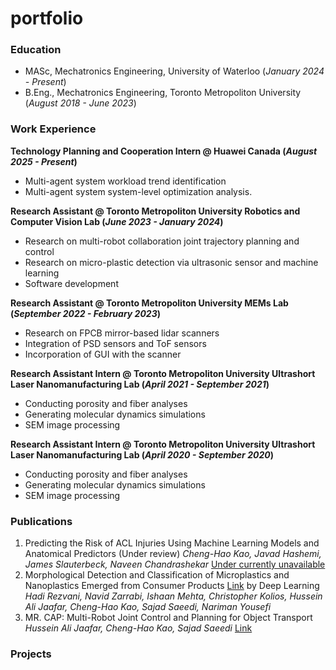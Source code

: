 # portfolio

### Education
- MASc, Mechatronics Engineering, University of Waterloo (_January 2024 - Present_)	 			        		
- B.Eng., Mechatronics Engineering, Toronto Metropoliton University (_August 2018 - June 2023_)

### Work Experience
**Technology Planning and Cooperation Intern @ Huawei Canada (_August 2025 - Present_)**
- Multi-agent system workload trend identification
- Multi-agent system system-level optimization analysis.

**Research Assistant @ Toronto Metropoliton University Robotics and Computer Vision Lab (_June 2023 - January 2024_)**
- Research on multi-robot collaboration joint trajectory planning and control
- Research on micro-plastic detection via ultrasonic sensor and machine learning
- Software development

**Research Assistant @ Toronto Metropoliton University MEMs Lab (_September 2022 - February 2023_)**
- Research on FPCB mirror-based lidar scanners
- Integration of PSD sensors and ToF sensors
- Incorporation of GUI with the scanner

**Research Assistant Intern @ Toronto Metropoliton University Ultrashort Laser
Nanomanufacturing Lab (_April 2021 - September 2021_)**
- Conducting porosity and fiber analyses
- Generating molecular dynamics simulations
- SEM image processing

**Research Assistant Intern @ Toronto Metropoliton University Ultrashort Laser
Nanomanufacturing Lab (_April 2020 - September 2020_)**
- Conducting porosity and fiber analyses
- Generating molecular dynamics simulations
- SEM image processing

### Publications
1. Predicting the Risk of ACL Injuries Using Machine Learning Models and Anatomical Predictors (Under review) *Cheng-Hao Kao, Javad Hashemi, James Slauterbeck, Naveen Chandrashekar* [Under currently unavailable](https://howardkao-1130.github.io/portfolio/)
2. Morphological Detection and Classification of Microplastics and Nanoplastics Emerged from Consumer Products [Link](https://arxiv.org/abs/2409.13688)
by Deep Learning *Hadi Rezvani, Navid Zarrabi, Ishaan Mehta, Christopher Kolios, Hussein Ali Jaafar, Cheng-Hao Kao, Sajad Saeedi, Nariman Yousefi* 
3. MR. CAP: Multi-Robot Joint Control and Planning for Object Transport *Hussein Ali Jaafar, Cheng-Hao Kao, Sajad Saeedi* [Link](https://ieeexplore.ieee.org/document/10380779)
### Projects
